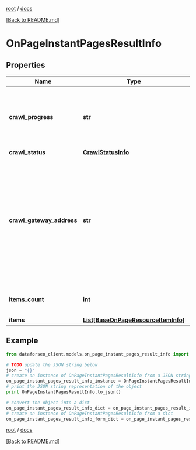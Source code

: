 [root](./../ "root") / [docs](./ "docs")

[[Back to README.md]](./../README.md "[Back to README.md]")

# OnPageInstantPagesResultInfo

## Properties

Name | Type | Description | Notes
------------ | ------------- | ------------- | -------------
**crawl_progress** | **str** | status of the crawling session possible values: in_progress, finished | [optional]
**crawl_status** | [**CrawlStatusInfo**](CrawlStatusInfo.md) |  | [optional]
**crawl_gateway_address** | **str** | crawler ip address displays the IP address used by the crawler to initiate the current crawling session you can find the full list of IPs used by our crawler in the Overview section | [optional]
**items_count** | **int** | number of items in the results array | [optional]
**items** | [**List[BaseOnPageResourceItemInfo]**](BaseOnPageResourceItemInfo.md) | items array | [optional]

## Example

```python
from dataforseo_client.models.on_page_instant_pages_result_info import OnPageInstantPagesResultInfo

# TODO update the JSON string below
json = "{}"
# create an instance of OnPageInstantPagesResultInfo from a JSON string
on_page_instant_pages_result_info_instance = OnPageInstantPagesResultInfo.from_json(json)
# print the JSON string representation of the object
print OnPageInstantPagesResultInfo.to_json()

# convert the object into a dict
on_page_instant_pages_result_info_dict = on_page_instant_pages_result_info_instance.to_dict()
# create an instance of OnPageInstantPagesResultInfo from a dict
on_page_instant_pages_result_info_form_dict = on_page_instant_pages_result_info.from_dict(on_page_instant_pages_result_info_dict)
```

  

[root](./../ "root") / [docs](./ "docs")

[[Back to README.md]](./../README.md "[Back to README.md]")